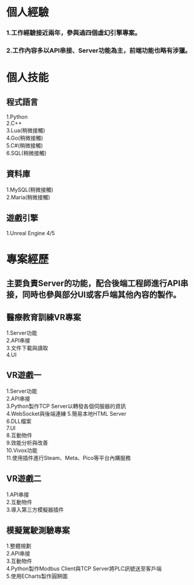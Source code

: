 # 個人經驗
### 1.工作經驗接近兩年，參與過四個虛幻引擎專案。  
### 2.工作內容多以API串接、Server功能為主，前端功能也略有涉獵。
# 個人技能
## 程式語言
1.Python  
2.C++  
3.Lua(稍微接觸)  
4.Go(稍微接觸)  
5.C#(稍微接觸)  
6.SQL(稍微接觸)  
## 資料庫
1.MySQL(稍微接觸)  
2.Maria(稍微接觸)  
## 遊戲引擎
1.Unreal Engine 4/5  
# 專案經歷
## 主要負責Server的功能，配合後端工程師進行API串接，同時也參與部分UI或客戶端其他內容的製作。
## 醫療教育訓練VR專案
1.Server功能  
2.API串接  
3.文件下載與讀取  
4.UI
## VR遊戲一
1.Server功能  
2.API串接  
3.Python製作TCP Server以轉發各個伺服器的資訊  
4.WebSocket與後端連練
5.簡易本地HTML Server  
6.DLL檔案  
7.UI  
8.互動物件  
9.效能分析與改善  
10.Vivox功能  
11.使用插件進行Steam、Meta、Pico等平台內購服務
## VR遊戲二
1.API串接  
2.互動物件  
3.導入第三方模擬器插件  
## 模擬駕駛測驗專案
1.整體規劃  
2.API串接  
3.互動物件  
4.Python製作Modbus Client與TCP Server將PLC訊號送至客戶端  
5.使用ECharts製作圓餅圖
